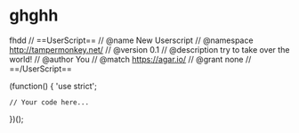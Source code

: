 # ghghh
fhdd
// ==UserScript==
// @name         New Userscript
// @namespace    http://tampermonkey.net/
// @version      0.1
// @description  try to take over the world!
// @author       You
// @match        https://agar.io/
// @grant        none
// ==/UserScript==

(function() {
    'use strict';

    // Your code here...
})();
